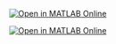 [![Open in MATLAB Online](https://www.mathworks.com/images/responsive/global/open-in-matlab-online.svg)](https://matlab.mathworks.com/open/github/v1?repo=kmehtamw/testmw.git&file=testmw/untitled2.m&line=1)

[![Open in MATLAB Online](https://www.mathworks.com/images/responsive/global/open-in-matlab-online.svg)](https://matlab.mathworks.com/open/github/v1?repo=kmehtamw/testmw.git&file=testmw/untitled.mlx&line=1)